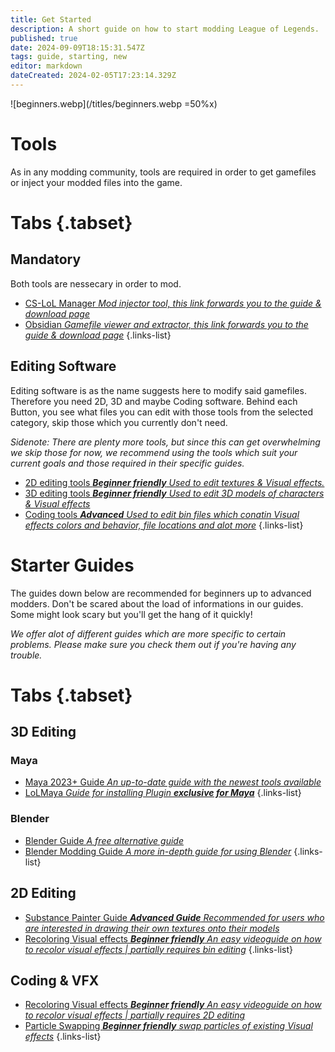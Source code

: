 ```yaml
---
title: Get Started
description: A short guide on how to start modding League of Legends. 
published: true
date: 2024-09-09T18:15:31.547Z
tags: guide, starting, new
editor: markdown
dateCreated: 2024-02-05T17:23:14.329Z
---
```



![beginners.webp](/titles/beginners.webp =50%x)

# Tools
As in any modding community, tools are required in order to get gamefiles or inject your modded files into the game. 
# Tabs {.tabset}
## Mandatory
Both tools are nessecary in order to mod. 

- [CS-LoL Manager *Mod injector tool, this link forwards you to the guide & download page*](/core-guides/tools/cslolmanager)
- [Obsidian *Gamefile viewer and extractor, this link forwards you to the guide & download page*](/core-guides/tools/obsidian)
{.links-list}

## Editing Software
Editing software is as the name suggests here to modify said gamefiles. Therefore you need 2D, 3D and maybe Coding software. Behind each Button, you see what files you can edit with those tools from the selected category, skip those which you currently don't need.

*Sidenote: There are plenty more tools, but since this can get overwhelming we skip those for now, we recommend using the tools which suit your current goals and those required in their specific guides.*

- [2D editing tools ***Beginner friendly** Used to edit textures & Visual effects.*](/core-guides/tools#texturing)
- [3D editing tools ***Beginner friendly** Used to edit 3D models of characters & Visual effects*](/core-guides/tools#h-3d-modeling)
- [Coding tools ***Advanced** Used to edit bin files which conatin Visual effects colors and behavior, file locations and alot more*](/core-guides/tools#code-bin-editing)
{.links-list}


# Starter Guides
The guides down below are recommended for beginners up to advanced modders. Don't be scared about the load of informations in our guides. Some might look scary but you'll get the hang of it quickly!

*We offer alot of different guides which are more specific to certain problems. Please make sure you check them out if you're having any trouble.*
# Tabs {.tabset}
## 3D Editing
### Maya
- [Maya 2023+ Guide *An up-to-date guide with the newest tools available*](/specific-guide/3d-modelling/create-customskin-maya2023)
- [LoLMaya *Guide for installing Plugin **exclusive for Maya***](/core-guides/tools/maya#install-lol-maya)
{.links-list}

### Blender
- [Blender Guide *A free alternative guide*](/core-guides/tools/blender)
- [Blender Modding Guide *A more in-depth guide for using Blender*](/specific-guide/3d-modelling/blender-starting-guide)
{.links-list}
## 2D Editing
- [Substance Painter Guide ***Advanced Guide** Recommended for users who are interested in drawing their own textures onto their models*](/specific-guide/texturing/substance-painter-guide)
- [Recoloring Visual effects ***Beginner friendly** An easy videoguide on how to recolor visual effects | *partially requires bin editing**](/specific-guide/vfx/Recoloring_Particles)
{.links-list}
## Coding & VFX
- [Recoloring Visual effects ***Beginner friendly** An easy videoguide on how to recolor visual effects | *partially requires 2D editing**](/specific-guide/vfx/Recoloring_Particles)
- [Particle Swapping ***Beginner friendly** swap particles of existing Visual effects*](/specific-guide/coding/Particle-swapping)
{.links-list}